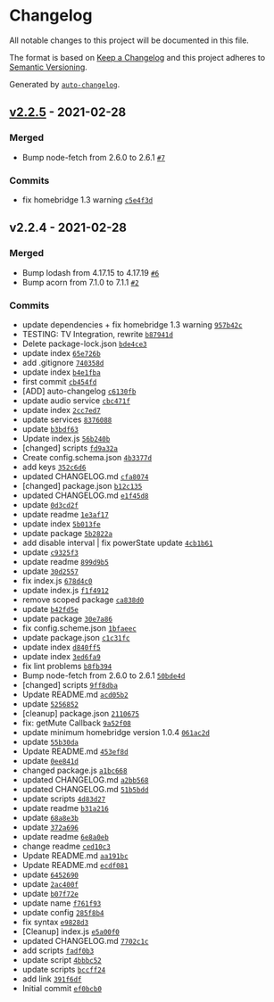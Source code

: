 # Changelog

All notable changes to this project will be documented in this file.

The format is based on [Keep a Changelog](https://keepachangelog.com/en/1.0.0/)
and this project adheres to [Semantic Versioning](https://semver.org/spec/v2.0.0.html).

Generated by [`auto-changelog`](https://github.com/CookPete/auto-changelog).

## [v2.2.5](https://github.com/marcelkordek/homebridge-harman-kardon-avr/compare/v2.2.4...v2.2.5) - 2021-02-28

### Merged

- Bump node-fetch from 2.6.0 to 2.6.1 [`#7`](https://github.com/marcelkordek/homebridge-harman-kardon-avr/pull/7)

### Commits

- fix homebridge 1.3 warning [`c5e4f3d`](https://github.com/marcelkordek/homebridge-harman-kardon-avr/commit/c5e4f3ddfae76eeaaa0a2afac48a9f3557e774ba)

## v2.2.4 - 2021-02-28

### Merged

- Bump lodash from 4.17.15 to 4.17.19 [`#6`](https://github.com/marcelkordek/homebridge-harman-kardon-avr/pull/6)
- Bump acorn from 7.1.0 to 7.1.1 [`#2`](https://github.com/marcelkordek/homebridge-harman-kardon-avr/pull/2)

### Commits

- update dependencies + fix homebridge 1.3 warning [`957b42c`](https://github.com/marcelkordek/homebridge-harman-kardon-avr/commit/957b42c4433788df457459f3a2856ae7780f57d5)
- TESTING: TV Integration, rewrite [`b87941d`](https://github.com/marcelkordek/homebridge-harman-kardon-avr/commit/b87941d12a8b94c1f16cf235c37e94f4a46b3bb1)
- Delete package-lock.json [`bde4ce3`](https://github.com/marcelkordek/homebridge-harman-kardon-avr/commit/bde4ce34e6e2110a6b83ebad221bb61399f49fc9)
- update index [`65e726b`](https://github.com/marcelkordek/homebridge-harman-kardon-avr/commit/65e726b2443e1094f74fb69d284ef8673190a292)
- add .gitignore [`740358d`](https://github.com/marcelkordek/homebridge-harman-kardon-avr/commit/740358d8150072a0aa9aeb877a664e53e6bdfc92)
- update index [`b4e1fba`](https://github.com/marcelkordek/homebridge-harman-kardon-avr/commit/b4e1fba7cff405fb9559ab780921bbde02797428)
- first commit [`cb454fd`](https://github.com/marcelkordek/homebridge-harman-kardon-avr/commit/cb454fd11ce5a055dab98cca8fd244dac9a31c50)
- [ADD] auto-changelog [`c6130fb`](https://github.com/marcelkordek/homebridge-harman-kardon-avr/commit/c6130fb3a7776632642c5394a22d467eb376d76f)
- update audio service [`cbc471f`](https://github.com/marcelkordek/homebridge-harman-kardon-avr/commit/cbc471f545e9473e56c21ca4c28030b68262a8a9)
- update index [`2cc7ed7`](https://github.com/marcelkordek/homebridge-harman-kardon-avr/commit/2cc7ed72f197aaaada1f951e59f044aafc348664)
- update services [`8376088`](https://github.com/marcelkordek/homebridge-harman-kardon-avr/commit/83760888c4ff91686a9462634e06bc21e24b3040)
- update [`b3bdf63`](https://github.com/marcelkordek/homebridge-harman-kardon-avr/commit/b3bdf63b6f0591652baf4c84b11d776ed974e0cf)
- Update index.js [`56b240b`](https://github.com/marcelkordek/homebridge-harman-kardon-avr/commit/56b240bed4c1b73c213043de816e7574123b4b60)
- [changed] scripts [`fd9a32a`](https://github.com/marcelkordek/homebridge-harman-kardon-avr/commit/fd9a32afd534d11f92a1438dba274b3ce0ac8709)
- Create config.schema.json [`4b3377d`](https://github.com/marcelkordek/homebridge-harman-kardon-avr/commit/4b3377db4137d3bdd83d0c285b1fc28d8d0a6f08)
- add keys [`352c6d6`](https://github.com/marcelkordek/homebridge-harman-kardon-avr/commit/352c6d64416913b9b8544ee985aa586fd513ad1e)
- updated CHANGELOG.md [`cfa8074`](https://github.com/marcelkordek/homebridge-harman-kardon-avr/commit/cfa8074bad6e5f229d4f1292c774bb02b386dafd)
- [changed] package.json [`b12c135`](https://github.com/marcelkordek/homebridge-harman-kardon-avr/commit/b12c1354cd0fc469fc00e1b365a1508c9614bfe9)
- updated CHANGELOG.md [`e1f45d8`](https://github.com/marcelkordek/homebridge-harman-kardon-avr/commit/e1f45d87d766b7b13d74444100b2ea5c48f7ff0e)
- update [`0d3cd2f`](https://github.com/marcelkordek/homebridge-harman-kardon-avr/commit/0d3cd2f4424148b8e6b96c7df3078801008dcda3)
- update readme [`1e3af17`](https://github.com/marcelkordek/homebridge-harman-kardon-avr/commit/1e3af171f3beabcebcdbc773e98d03a599c7180c)
- update index [`5b013fe`](https://github.com/marcelkordek/homebridge-harman-kardon-avr/commit/5b013fe370e76d3560ef4385c07e1308c26b7463)
- update package [`5b2822a`](https://github.com/marcelkordek/homebridge-harman-kardon-avr/commit/5b2822adfd208f6e2189c09c77e7fdb619e02497)
- add disable interval | fix powerState update [`4cb1b61`](https://github.com/marcelkordek/homebridge-harman-kardon-avr/commit/4cb1b613fe58d76f0b4723a7ee740683efe3d9a6)
- update [`c9325f3`](https://github.com/marcelkordek/homebridge-harman-kardon-avr/commit/c9325f32cfb62050918dbc4db038c1efcad9e013)
- update readme [`899d9b5`](https://github.com/marcelkordek/homebridge-harman-kardon-avr/commit/899d9b525ce15000d55475f489ae7d521636f282)
- update [`30d2557`](https://github.com/marcelkordek/homebridge-harman-kardon-avr/commit/30d2557365c37626b75888054b993f7f324cef2b)
- fix index.js [`678d4c0`](https://github.com/marcelkordek/homebridge-harman-kardon-avr/commit/678d4c0a5f0e9632496b5c0060d1d53572848dfd)
- update index.js [`f1f4912`](https://github.com/marcelkordek/homebridge-harman-kardon-avr/commit/f1f491237b46acd48bc27fdf101fb41532751e22)
- remove scoped package [`ca838d0`](https://github.com/marcelkordek/homebridge-harman-kardon-avr/commit/ca838d0efe257a840b80f5df860510d114dc6dbb)
- update [`b42fd5e`](https://github.com/marcelkordek/homebridge-harman-kardon-avr/commit/b42fd5ebfb07eda7a4ffeb293f83f93a41ecf45e)
- update package [`30e7a86`](https://github.com/marcelkordek/homebridge-harman-kardon-avr/commit/30e7a862dbd118a6b374933d709d4baa09d4456b)
- fix config.scheme.json [`1bfaeec`](https://github.com/marcelkordek/homebridge-harman-kardon-avr/commit/1bfaeec0569c8009653a5c5d551c8dd944d8fa46)
- update package.json [`c1c31fc`](https://github.com/marcelkordek/homebridge-harman-kardon-avr/commit/c1c31fc894dac1e5cdf86edb743381eb499ba272)
- update index [`d840ff5`](https://github.com/marcelkordek/homebridge-harman-kardon-avr/commit/d840ff5743e5a20bad87afa375505638890532d2)
- update index [`3ed6fa9`](https://github.com/marcelkordek/homebridge-harman-kardon-avr/commit/3ed6fa9659037c0f8d55fcd067456c2409c42857)
- fix lint problems [`b8fb394`](https://github.com/marcelkordek/homebridge-harman-kardon-avr/commit/b8fb394a0ad9fae9cb6821d29dd8b7c0dc651f96)
- Bump node-fetch from 2.6.0 to 2.6.1 [`50bde4d`](https://github.com/marcelkordek/homebridge-harman-kardon-avr/commit/50bde4da2ba54a19b8c4f63bcca892d75d71acf9)
- [changed] scripts [`9ff8dba`](https://github.com/marcelkordek/homebridge-harman-kardon-avr/commit/9ff8dba348cb5cd516200b702289929f83d4b14d)
- Update README.md [`acd05b2`](https://github.com/marcelkordek/homebridge-harman-kardon-avr/commit/acd05b262a26e893c2ed1e3e77c22ed3b0f1ed67)
- update [`5256852`](https://github.com/marcelkordek/homebridge-harman-kardon-avr/commit/52568521a73e2591e53411fe349f484d826034df)
- [cleanup] package.json [`2110675`](https://github.com/marcelkordek/homebridge-harman-kardon-avr/commit/2110675445e80971f6bab33267b39877dd23e424)
- fix: getMute Callback [`9a52f08`](https://github.com/marcelkordek/homebridge-harman-kardon-avr/commit/9a52f08c7752de6864c80022100207bfd2e5202a)
- update minimum homebridge version 1.0.4 [`061ac2d`](https://github.com/marcelkordek/homebridge-harman-kardon-avr/commit/061ac2d74d88eeac1b2d6e15ebd36ab4e2939241)
- update [`55b30da`](https://github.com/marcelkordek/homebridge-harman-kardon-avr/commit/55b30da05a398e31b7259cedbcc426436d4754bd)
- Update README.md [`453ef8d`](https://github.com/marcelkordek/homebridge-harman-kardon-avr/commit/453ef8d400136ca8b458dce20f11af8771fd7345)
- update [`0ee841d`](https://github.com/marcelkordek/homebridge-harman-kardon-avr/commit/0ee841d2b406f3e97cc639e1f4e205f4a6462f27)
- changed package.js [`a1bc668`](https://github.com/marcelkordek/homebridge-harman-kardon-avr/commit/a1bc668660d17a317b5524083e168b548d00192f)
- updated CHANGELOG.md [`a2bb568`](https://github.com/marcelkordek/homebridge-harman-kardon-avr/commit/a2bb5687ec16a3559ccb569bd457c5d4562b6fbc)
- updated CHANGELOG.md [`51b5bdd`](https://github.com/marcelkordek/homebridge-harman-kardon-avr/commit/51b5bdda0eb14aa749911e8de401322db36e59ab)
- update scripts [`4d83d27`](https://github.com/marcelkordek/homebridge-harman-kardon-avr/commit/4d83d27d38632a222fd414f45042423aaec43e10)
- update readme [`b31a216`](https://github.com/marcelkordek/homebridge-harman-kardon-avr/commit/b31a21652452a7a4c7668ba38c4ce2c1b9d69494)
- update [`68a8e3b`](https://github.com/marcelkordek/homebridge-harman-kardon-avr/commit/68a8e3b1e7af902491e0bffb97eb6e0325510731)
- update [`372a696`](https://github.com/marcelkordek/homebridge-harman-kardon-avr/commit/372a696297db898b5c9b42b0de9ff69b2d5dfb76)
- update readme [`6e8a0eb`](https://github.com/marcelkordek/homebridge-harman-kardon-avr/commit/6e8a0eb240a003d5d0071f0ba50084d7d3400087)
- change readme [`ced10c3`](https://github.com/marcelkordek/homebridge-harman-kardon-avr/commit/ced10c3eb99c7205c7dbbf04fc02712ecd1d182d)
- Update README.md [`aa191bc`](https://github.com/marcelkordek/homebridge-harman-kardon-avr/commit/aa191bc148eb1b4adcb37d5c97ed8787a31d67ae)
- Update README.md [`ecdf081`](https://github.com/marcelkordek/homebridge-harman-kardon-avr/commit/ecdf081569cc72fdc73ed7c2a7337a886a00e0b3)
- update [`6452690`](https://github.com/marcelkordek/homebridge-harman-kardon-avr/commit/6452690fb0e41486238d3a5e7267b029394954ff)
- update [`2ac400f`](https://github.com/marcelkordek/homebridge-harman-kardon-avr/commit/2ac400f4e1aad5fd5ad8c6a715ee56719e22d729)
- update [`b07f72e`](https://github.com/marcelkordek/homebridge-harman-kardon-avr/commit/b07f72e17765a1438c168786cb5af599d8b48ab7)
- update name [`f761f93`](https://github.com/marcelkordek/homebridge-harman-kardon-avr/commit/f761f93ef962109321c01132fff2afa02895df03)
- update config [`285f8b4`](https://github.com/marcelkordek/homebridge-harman-kardon-avr/commit/285f8b4775b3d01d58dd7a796618d4ac79781909)
- fix syntax [`e9828d3`](https://github.com/marcelkordek/homebridge-harman-kardon-avr/commit/e9828d3202306c22d8aca3c4b4d2885ea59eaada)
- [Cleanup] index.js [`e5a00f0`](https://github.com/marcelkordek/homebridge-harman-kardon-avr/commit/e5a00f0609ab785aa95a0eabfe68cfd667527194)
- updated CHANGELOG.md [`7702c1c`](https://github.com/marcelkordek/homebridge-harman-kardon-avr/commit/7702c1c6441be3939259a35970abd2d64854805a)
- add scripts [`fadf0b3`](https://github.com/marcelkordek/homebridge-harman-kardon-avr/commit/fadf0b36bc5b76fb157ca2e69bd0f78db10e8946)
- update script [`4bbbc52`](https://github.com/marcelkordek/homebridge-harman-kardon-avr/commit/4bbbc5292364c94eed0019f6347ebafc36bb9ed3)
- update scripts [`bccff24`](https://github.com/marcelkordek/homebridge-harman-kardon-avr/commit/bccff2417452254bac042a13f4772c78a13384fc)
- add link [`391f6df`](https://github.com/marcelkordek/homebridge-harman-kardon-avr/commit/391f6df87175745fad94ee87d295bfeb907b1333)
- Initial commit [`ef0bcb0`](https://github.com/marcelkordek/homebridge-harman-kardon-avr/commit/ef0bcb0bdc76bc0367be08f9e2cba3999460a189)
